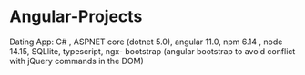 # Angular-Projects

Dating App:
C# , ASPNET core (dotnet 5.0), angular 11.0, npm 6.14 , node 14.15, SQLlite, typescript, ngx- bootstrap (angular bootstrap to avoid conflict with jQuery commands in the DOM)
